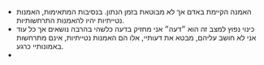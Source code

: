 - האמנה הקיימת באדם אך לא מבוטאת בזמן הנתון. בנסיבות המתאימות, האמנות נטייתיות יהיו להאמנות התרחשותיות.
- כינוי נפוץ למצב זה הוא ״דעה״ אני מחזיק בדעה כלשהי בהרבה נושאים אך כל עוד אני לא חושב עליהם, מבטא את דעותיי, אלו הם האמנות נטייתיות, אינם מתרחשות באמונותיי כרגע.
- 